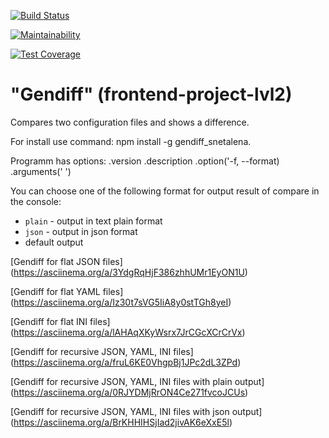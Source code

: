 [![Build Status](https://travis-ci.org/snetalena/frontend-project-lvl2.svg?branch=master)](https://travis-ci.org/snetalena/frontend-project-lvl2)

[![Maintainability](https://api.codeclimate.com/v1/badges/a99a88d28ad37a79dbf6/maintainability)](https://codeclimate.com/github/snetalena/frontend-project-lvl2/maintainability)

[![Test Coverage](https://api.codeclimate.com/v1/badges/a99a88d28ad37a79dbf6/test_coverage)](https://codeclimate.com/github/snetalena/frontend-project-lvl2/test_coverage)

# "Gendiff" (frontend-project-lvl2)

Compares two configuration files and shows a difference.

For install use command: 
npm install -g gendiff_snetalena.

Programm has options:
  .version
  .description
  .option('-f, --format)
  .arguments('<firstConfig> <secondConfig>')

You can choose one of the following format for output result of compare in the console:

- `plain` - output in text plain format
- `json` - output in json format
-  default output

[Gendiff for flat JSON files] (https://asciinema.org/a/3YdgRqHjF386zhhUMr1EyON1U)

[Gendiff for flat YAML files] (https://asciinema.org/a/Iz30t7sVG5IiA8y0stTGh8yeI)

[Gendiff for flat INI files] (https://asciinema.org/a/lAHAqXKyWsrx7JrCGcXCrCrVx)

[Gendiff for recursive JSON, YAML, INI files] (https://asciinema.org/a/fruL6KE0VhgpBj1JPc2dL3ZPd)

[Gendiff for recursive JSON, YAML, INI files with plain output] (https://asciinema.org/a/0RJYDMjRrON4Ce271fvcoJCUs)

[Gendiff for recursive JSON, YAML, INI files with json output] (https://asciinema.org/a/BrKHHIHSjIad2jivAK6eXxE5l)